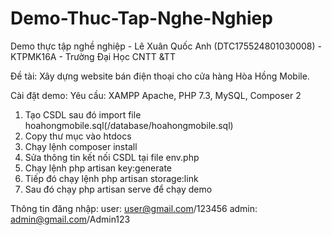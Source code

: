 # Demo-Thuc-Tap-Nghe-Nghiep
Demo thực tập nghề nghiệp - Lê Xuân Quốc Anh (DTC175524801030008) - KTPMK16A - Trường Đại Học CNTT &amp;TT

Đề tài: Xây dựng website bán điện thoại cho cửa hàng Hòa Hồng Mobile.

Cài đặt demo:
Yêu cầu: XAMPP Apache, PHP 7.3, MySQL, Composer 2
1. Tạo CSDL sau đó import file hoahongmobile.sql(/database/hoahongmobile.sql)
2. Copy thư mục vào htdocs
3. Chạy lệnh composer install
4. Sửa thông tin kết nối CSDL tại file env.php
5. Chạy lệnh php artisan key:generate
6. Tiếp đó chạy lệnh php artisan storage:link
7. Sau đó chạy php artisan serve để chạy demo

Thông tin đăng nhập:
user: user@gmail.com/123456
admin: admin@gmail.com/Admin123

